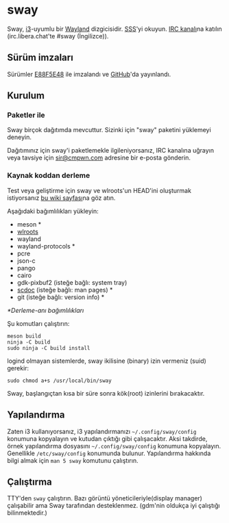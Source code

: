 # sway


Sway, [i3]-uyumlu bir [Wayland] dizgicisidir. [SSS][FAQ]'yi okuyun. 
[IRC kanalı][IRC channel]na katılın \(irc.libera.chat'te #sway (İngilizce)).

## Sürüm imzaları

Sürümler [E88F5E48] ile imzalandı ve [GitHub][GitHub releases]'da yayınlandı.

## Kurulum

### Paketler ile

Sway birçok dağıtımda mevcuttur. Sizinki için "sway" paketini yüklemeyi deneyin.

Dağıtımınız için sway'i paketlemekle ilgileniyorsanız, IRC kanalına uğrayın veya tavsiye için sir@cmpwn.com adresine bir e-posta gönderin.

### Kaynak koddan derleme

Test veya geliştirme için sway ve wlroots'un HEAD'ini oluşturmak istiyorsanız [bu wiki sayfası][Development setup]na göz atın.

Aşağıdaki bağımlılıkları yükleyin:

* meson \*
* [wlroots]
* wayland
* wayland-protocols \*
* pcre
* json-c
* pango
* cairo
* gdk-pixbuf2 (isteğe bağlı: system tray)
* [scdoc] (isteğe bağlı: man pages) \*
* git (isteğe bağlı: version info) \*

_\*Derleme-anı bağımlılıkları_

Şu komutları çalıştırın:

    meson build
    ninja -C build
    sudo ninja -C build install

logind olmayan sistemlerde, sway ikilisine (binary) izin vermeniz (suid) gerekir:

    sudo chmod a+s /usr/local/bin/sway

Sway, başlangıçtan kısa bir süre sonra kök(root) izinlerini bırakacaktır.

## Yapılandırma

Zaten i3 kullanıyorsanız, i3 yapılandırmanızı `~/.config/sway/config` konumuna kopyalayın ve kutudan çıktığı gibi çalışacaktır. Aksi takdirde, örnek yapılandırma dosyasını `~/.config/sway/config` konumuna kopyalayın. Genellikle `/etc/sway/config` konumunda bulunur.
Yapılandırma hakkında bilgi almak için `man 5 sway` komutunu çalıştırın.

## Çalıştırma

TTY'den `sway` çalıştırın. Bazı  görüntü yöneticileriyle(display manager) çalışabilir ama Sway tarafından desteklenmez. (gdm'nin oldukça iyi çalıştığı bilinmektedir.)

[i3]: https://i3wm.org/
[Wayland]: http://wayland.freedesktop.org/
[FAQ]: https://github.com/swaywm/sway/wiki
[IRC channel]: https://web.libera.chat/gamja/?channels=#sway
[E88F5E48]: https://keys.openpgp.org/search?q=34FF9526CFEF0E97A340E2E40FDE7BE0E88F5E48
[GitHub releases]: https://github.com/swaywm/sway/releases
[Development setup]: https://github.com/swaywm/sway/wiki/Development-Setup
[wlroots]: https://gitlab.freedesktop.org/wlroots/wlroots
[scdoc]: https://git.sr.ht/~sircmpwn/scdoc
